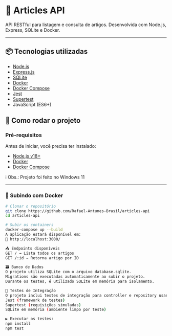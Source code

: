 # 📰 Articles API

API RESTful para listagem e consulta de artigos. Desenvolvida com Node.js, Express, SQLite e Docker.

---

## 📦 Tecnologias utilizadas

- [Node.js](https://nodejs.org/)
- [Express.js](https://expressjs.com/)
- [SQLite](https://www.sqlite.org/index.html)
- [Docker](https://www.docker.com/)
- [Docker Compose](https://docs.docker.com/compose/)
- [Jest](https://jestjs.io/)
- [Supertest](https://github.com/visionmedia/supertest)
- JavaScript (ES6+)

## 🚀 Como rodar o projeto

### Pré-requisitos

Antes de iniciar, você precisa ter instalado:

- [Node.js v18+](https://nodejs.org/)
- [Docker](https://www.docker.com/products/docker-desktop)
- [Docker Compose](https://docs.docker.com/compose/install/)

ℹ️ Obs.: Projeto foi feito no Windows 11

---

### 🔧 Subindo com Docker

```bash
# Clonar o repositório
git clone https://github.com/Rafael-Antunes-Brasil/articles-api
cd articles-api

# Subir os containers
docker-compose up --build
A aplicação estará disponível em:
📍 http://localhost:3000/

📥 Endpoints disponíveis
GET / → Lista todos os artigos
GET /:id → Retorna artigo por ID

🗃️ Banco de Dados
O projeto utiliza SQLite com o arquivo database.sqlite.
Migrations são executadas automaticamente ao subir o projeto.
Durante os testes, é utilizado SQLite em memória para isolamento.

🧪 Testes de Integração
O projeto inclui testes de integração para controller e repository usando:
Jest (framework de testes)
Supertest (requisições simuladas)
SQLite em memória (ambiente limpo por teste)

▶️ Executar os testes:
npm install
npm test